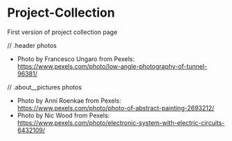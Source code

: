 # Project-Collection
First version of project collection page

// .header photos
- Photo by Francesco Ungaro from Pexels: https://www.pexels.com/photo/low-angle-photography-of-tunnel-96381/


// .about__pictures photos
- Photo by Anni Roenkae from Pexels: https://www.pexels.com/photo/photo-of-abstract-painting-2693212/
- Photo by Nic Wood from Pexels: https://www.pexels.com/photo/electronic-system-with-electric-circuits-6432109/
